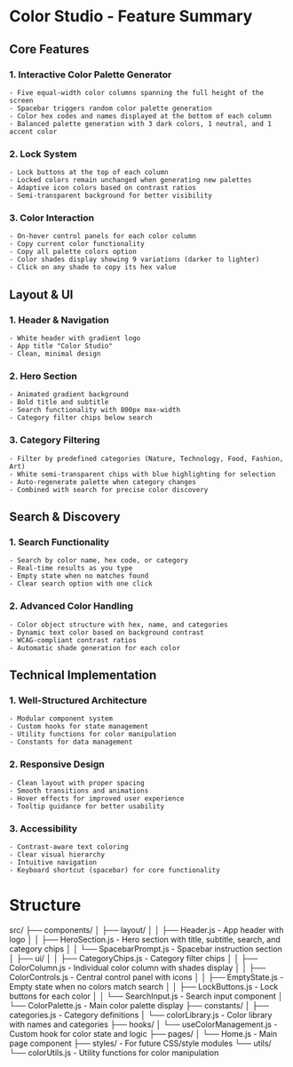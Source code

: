 # Color Studio - Feature Summary

## Core Features
  ### 1. Interactive Color Palette Generator
    - Five equal-width color columns spanning the full height of the screen
    - Spacebar triggers random color palette generation
    - Color hex codes and names displayed at the bottom of each column
    - Balanced palette generation with 3 dark colors, 1 neutral, and 1 accent color
  ### 2. Lock System
    - Lock buttons at the top of each column
    - Locked colors remain unchanged when generating new palettes
    - Adaptive icon colors based on contrast ratios
    - Semi-transparent background for better visibility
  ### 3. Color Interaction
    - On-hover control panels for each color column
    - Copy current color functionality
    - Copy all palette colors option
    - Color shades display showing 9 variations (darker to lighter)
    - Click on any shade to copy its hex value

## Layout & UI

  ### 1. Header & Navigation
    - White header with gradient logo
    - App title "Color Studio"
    - Clean, minimal design
  ### 2. Hero Section
    - Animated gradient background
    - Bold title and subtitle
    - Search functionality with 800px max-width
    - Category filter chips below search
  ### 3. Category Filtering
    - Filter by predefined categories (Nature, Technology, Food, Fashion, Art)
    - White semi-transparent chips with blue highlighting for selection
    - Auto-regenerate palette when category changes
    - Combined with search for precise color discovery

## Search & Discovery

  ### 1. Search Functionality
    - Search by color name, hex code, or category
    - Real-time results as you type
    - Empty state when no matches found
    - Clear search option with one click
  ### 2. Advanced Color Handling
    - Color object structure with hex, name, and categories
    - Dynamic text color based on background contrast
    - WCAG-compliant contrast ratios
    - Automatic shade generation for each color

## Technical Implementation

  ### 1. Well-Structured Architecture
    - Modular component system
    - Custom hooks for state management
    - Utility functions for color manipulation
    - Constants for data management
  ### 2. Responsive Design
    - Clean layout with proper spacing
    - Smooth transitions and animations
    - Hover effects for improved user experience
    - Tooltip guidance for better usability
  ### 3. Accessibility
    - Contrast-aware text coloring
    - Clear visual hierarchy
    - Intuitive navigation
    - Keyboard shortcut (spacebar) for core functionality

# Structure

src/
├── components/
│   ├── layout/
│   │   ├── Header.js         - App header with logo
│   │   ├── HeroSection.js    - Hero section with title, subtitle, search, and category chips
│   │   └── SpacebarPrompt.js - Spacebar instruction section
│   ├── ui/
│   │   ├── CategoryChips.js  - Category filter chips
│   │   ├── ColorColumn.js    - Individual color column with shades display
│   │   ├── ColorControls.js  - Central control panel with icons
│   │   ├── EmptyState.js     - Empty state when no colors match search
│   │   ├── LockButtons.js    - Lock buttons for each color
│   │   └── SearchInput.js    - Search input component
│   └── ColorPalette.js       - Main color palette display
├── constants/
│   ├── categories.js         - Category definitions
│   └── colorLibrary.js       - Color library with names and categories
├── hooks/
│   └── useColorManagement.js - Custom hook for color state and logic
├── pages/
│   └── Home.js               - Main page component
├── styles/                   - For future CSS/style modules
└── utils/
    └── colorUtils.js         - Utility functions for color manipulation
